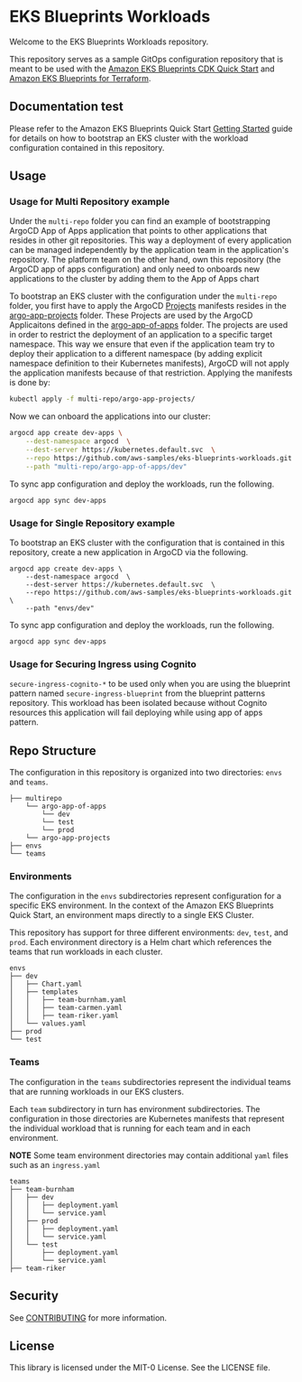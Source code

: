 # EKS Blueprints Workloads

Welcome to the EKS Blueprints Workloads repository.

This repository serves as a sample GitOps configuration repository that is meant to be used with the [Amazon EKS Blueprints CDK Quick Start](https://github.com/aws-quickstart/cdk-eks-blueprints) and [Amazon EKS Blueprints for Terraform](https://github.com/aws-ia/terraform-aws-eks-blueprints).

## Documentation  test

Please refer to the Amazon EKS Blueprints Quick Start [Getting Started](https://aws-quickstart.github.io/cdk-eks-blueprints/getting-started/) guide for details on how to bootstrap an EKS cluster with the workload configuration contained in this repository.

## Usage

### Usage for Multi Repository example

Under the `multi-repo` folder you can find an example of bootstrapping ArgoCD App of Apps application that points to other applications that resides in other git repositories. This way a deployment of every application can be managed independently by the application team in the application's repository. The platform team on the other hand, own this repository (the ArgoCD app of apps configuration) and only need to onboards new applications to the cluster by adding them to the App of Apps chart

To bootstrap an EKS cluster with the configuration under the `multi-repo` folder, you first have to apply the ArgoCD [Projects](https://argo-cd.readthedocs.io/en/stable/user-guide/projects/) manifests resides in the [argo-app-projects](./multi-repo/argo-app-projects/) folder. These Projects are used by the ArgoCD Applicaitons defined in the [argo-app-of-apps](./multi-repo/argo-app-of-apps/) folder. The projects are used in order to restrict the deployment of an application to a specific target namespace. This way we ensure that even if the application team try to deploy their application to a different namespace (by adding explicit namespace definition to their Kubernetes manifests), ArgoCD will not apply the application manifests because of that restriction. Applying the manifests is done by:

```bash
kubectl apply -f multi-repo/argo-app-projects/
```

Now we can onboard the applications into our cluster:

```bash
argocd app create dev-apps \
    --dest-namespace argocd  \
    --dest-server https://kubernetes.default.svc  \
    --repo https://github.com/aws-samples/eks-blueprints-workloads.git \
    --path "multi-repo/argo-app-of-apps/dev"
```

To sync app configuration and deploy the workloads, run the following.

```
argocd app sync dev-apps 
```

### Usage for Single Repository example

To bootstrap an EKS cluster with the configuration that is contained in this repository, create a new application in ArgoCD via the following.

```
argocd app create dev-apps \
    --dest-namespace argocd  \
    --dest-server https://kubernetes.default.svc  \
    --repo https://github.com/aws-samples/eks-blueprints-workloads.git \
    --path "envs/dev"
```

To sync app configuration and deploy the workloads, run the following.

```
argocd app sync dev-apps 
```
### Usage for Securing Ingress using Cognito

`secure-ingress-cognito-*` to be used only when you are using the blueprint pattern named `secure-ingress-blueprint` from the blueprint patterns repository. This workload has been isolated because without Cognito resources this application will fail deploying while using app of apps pattern. 

## Repo Structure

The configuration in this repository is organized into two directories: `envs` and `teams`.

```
├── multirepo
    └── argo-app-of-apps
        └── dev
        └── test
        └── prod
    └── argo-app-projects
├── envs
└── teams
```

### Environments

The configuration in the `envs` subdirectories represent configuration for a specific EKS environment. In the context of the Amazon EKS Blueprints Quick Start, an environment maps directly to a single EKS Cluster.

This repository has support for three different environments: `dev`, `test`, and `prod`. Each environment directory is a Helm chart which references the teams that run workloads in each cluster.

```
envs
├── dev
│   ├── Chart.yaml
│   ├── templates
│   │   ├── team-burnham.yaml
│   │   ├── team-carmen.yaml
│   │   ├── team-riker.yaml
│   └── values.yaml
├── prod
└── test
```

### Teams

The configuration in the `teams` subdirectories represent the individual teams that are running workloads in our EKS clusters.

Each `team` subdirectory in turn has environment subdirectories. The configuration in those directories are Kubernetes manifests that represent the individual workload that is running for each team and in each environment.

**NOTE** Some team environment directories may contain additional `yaml` files such as an `ingress.yaml`

```
teams
├── team-burnham
│   ├── dev
│   │   ├── deployment.yaml
│   │   └── service.yaml
│   ├── prod
│   │   ├── deployment.yaml
│   │   └── service.yaml
│   └── test
│       ├── deployment.yaml
│       └── service.yaml
├── team-riker

```

## Security

See [CONTRIBUTING](CONTRIBUTING.md#security-issue-notifications) for more information.

## License

This library is licensed under the MIT-0 License. See the LICENSE file.
